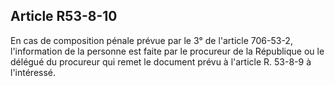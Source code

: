 Article R53-8-10
----
En cas de composition pénale prévue par le 3° de l'article 706-53-2,
l'information de la personne est faite par le procureur de la République ou le
délégué du procureur qui remet le document prévu à l'article R. 53-8-9 à
l'intéressé.
